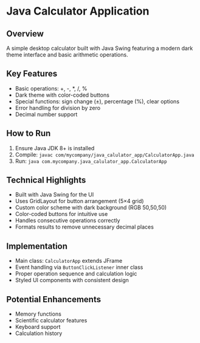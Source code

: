 # Java Calculator Application

## Overview
A simple desktop calculator built with Java Swing featuring a modern dark theme interface and basic arithmetic operations.

## Key Features
- Basic operations: +, -, *, /, %
- Dark theme with color-coded buttons
- Special functions: sign change (±), percentage (%), clear options
- Error handling for division by zero
- Decimal number support

## How to Run
1. Ensure Java JDK 8+ is installed
2. Compile: `javac com/mycompany/java_calulator_app/CalculatorApp.java`
3. Run: `java com.mycompany.java_calulator_app.CalculatorApp`

## Technical Highlights
- Built with Java Swing for the UI
- Uses GridLayout for button arrangement (5×4 grid)
- Custom color scheme with dark background (RGB 50,50,50)
- Color-coded buttons for intuitive use
- Handles consecutive operations correctly
- Formats results to remove unnecessary decimal places

## Implementation
- Main class: `CalculatorApp` extends JFrame
- Event handling via `ButtonClickListener` inner class
- Proper operation sequence and calculation logic
- Styled UI components with consistent design

## Potential Enhancements
- Memory functions
- Scientific calculator features
- Keyboard support
- Calculation history
